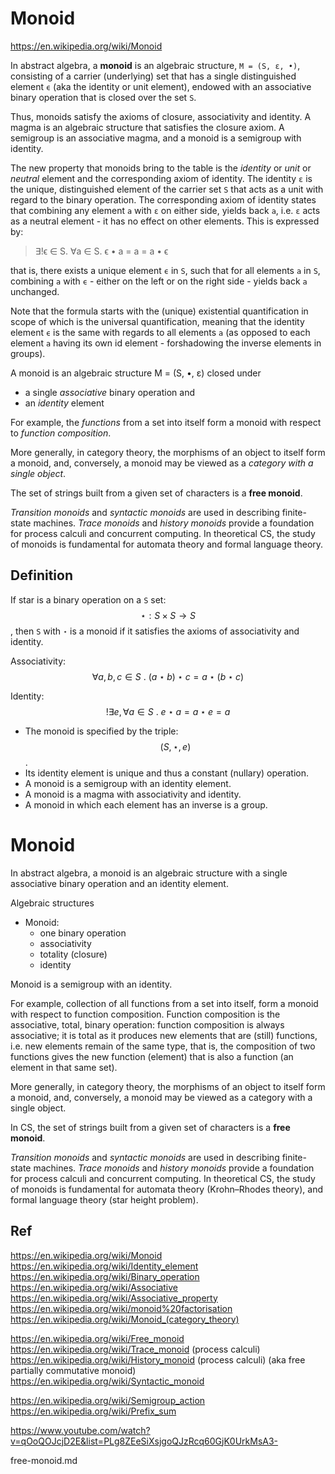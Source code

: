 # Monoid

https://en.wikipedia.org/wiki/Monoid

In abstract algebra, a **monoid** is an algebraic structure, `M = (S, ε, •)`, consisting of a carrier (underlying) set that has a single distinguished element `ϵ` (aka the identity or unit element), endowed with an associative binary operation that is closed over the set `S`.

Thus, monoids satisfy the axioms of closure, associativity and identity. A magma is an algebraic structure that satisfies the closure axiom. A semigroup is an associative magma, and a monoid is a semigroup with identity.

The new property that monoids bring to the table is the *identity* or *unit* or *neutral* element and the corresponding axiom of identity. The identity `ε` is the unique, distinguished element of the carrier set `S` that acts as a unit with regard to the binary operation. The corresponding axiom of identity states that combining any element `a` with `ε` on either side, yields back `a`, i.e. `ε` acts as a neutral element - it has no effect on other elements. This is expressed by:

>∃!ϵ ∈ S. ∀a ∈ S. ϵ • a = a = a • ϵ

that is, there exists a unique element `ϵ` in `S`, such that for all elements `a` in `S`, combining `a` with `ϵ` - either on the left or on the right side - yields back `a` unchanged.

Note that the formula starts with the (unique) existential quantification in scope of which is the universal quantification, meaning that the identity element `ϵ` is the same with regards to all elements `a` (as opposed to each element `a` having its own id element - forshadowing the inverse elements in groups).



A monoid is an algebraic structure M = (S, •, ε)
closed under
- a single *associative* binary operation and
- an *identity* element


For example,
the *functions* from a set into itself form a monoid with respect to *function composition*.

More generally, in category theory, the morphisms of an object to itself form a monoid, and, conversely, a monoid may be viewed as a *category with a single object*.

The set of strings built from a given set of characters is a **free monoid**.

*Transition monoids* and *syntactic monoids* are used in describing finite-state machines. *Trace monoids* and *history monoids* provide a foundation for process calculi and concurrent computing. In theoretical CS, the study of monoids is fundamental for automata theory and formal language theory.


## Definition

If star is a binary operation on a `S` set: $$\star: S \times S \to S$$, then `S` with `⋆` is a monoid if it satisfies the axioms of associativity and identity.

Associativity: 
$$\forall a,b,c \in S\ .\ (a \star b) \star c = a \star (b \star c)$$

Identity: 
$$!\exists e, \forall a\in S\ .\ e \star a = a \star e = a$$

- The monoid is specified by the triple: $$(S,\star,e)$$.
- Its identity element is unique and thus a constant (nullary) operation.
- A monoid is a semigroup with an identity element.
- A monoid is a magma with associativity and identity.
- A monoid in which each element has an inverse is a group.


# Monoid

In abstract algebra, a monoid is an algebraic structure with a single associative binary operation and an identity element.

Algebraic structures
  - Monoid:
    - one binary operation
    - associativity
    - totality (closure)
    - identity


Monoid is a semigroup with an identity.

For example, collection of all functions from a set into itself, form a monoid with respect to function composition. Function composition is the associative, total, binary operation: function composition is always associative; it is total as it produces new elements that are (still) functions, i.e. new elements remain of the same type, that is, the composition of two functions gives the new function (element) that is also a function (an element in that same set).

More generally, in category theory, the morphisms of an object to itself form a monoid, and, conversely, a monoid may be viewed as a category with a single object.


In CS, the set of strings built from a given set of characters is a **free monoid**.

*Transition monoids* and *syntactic monoids* are used in describing finite-state machines. *Trace monoids* and *history monoids* provide a foundation for process calculi and concurrent computing. In theoretical CS, the study of monoids is fundamental for automata theory (Krohn–Rhodes theory), and formal language theory (star height problem).



## Ref

https://en.wikipedia.org/wiki/Monoid
https://en.wikipedia.org/wiki/Identity_element
https://en.wikipedia.org/wiki/Binary_operation
https://en.wikipedia.org/wiki/Associative
https://en.wikipedia.org/wiki/Associative_property
https://en.wikipedia.org/wiki/monoid%20factorisation
https://en.wikipedia.org/wiki/Monoid_(category_theory)

https://en.wikipedia.org/wiki/Free_monoid
https://en.wikipedia.org/wiki/Trace_monoid (process calculi)
https://en.wikipedia.org/wiki/History_monoid (process calculi) (aka free partially commutative monoid)
https://en.wikipedia.org/wiki/Syntactic_monoid

https://en.wikipedia.org/wiki/Semigroup_action
https://en.wikipedia.org/wiki/Prefix_sum

https://www.youtube.com/watch?v=qOoQOJcjD2E&list=PLg8ZEeSiXsjgoQJzRcq60GjK0UrkMsA3-

free-monoid.md
